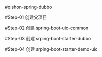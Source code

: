 #qishon-spring-dubbo

#Step-01
    创建父项目
    
#Step-02
    创建 spring-boot-uic-common
    
#Step-03
    创建 srping-boot-starter-dubbo
    
#Step-04
    创建 srping-boot-starter-demo-uic  